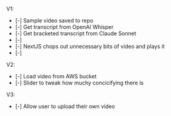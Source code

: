 V1:
- [-] Sample video saved to repo
- [-] Get transcript from OpenAI Whisper
- [-] Get bracketed transcript from Claude Sonnet
- [-] 
- [-] NextJS chops out unnecessary bits of video and plays it
- [-] 

V2:
- [-] Load video from AWS bucket
- [-] Slider to tweak how muchy concicifying there is

V3:
- [-] Allow user to upload their own video
